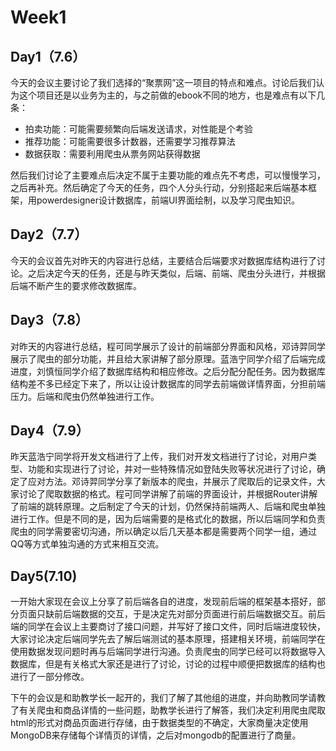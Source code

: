 # Week1

##  Day1（7.6）

今天的会议主要讨论了我们选择的“聚票网”这一项目的特点和难点。讨论后我们认为这个项目还是以业务为主的，与之前做的ebook不同的地方，也是难点有以下几条：

* 拍卖功能：可能需要频繁向后端发送请求，对性能是个考验
* 推荐功能：可能需要很多计数器，还需要学习推荐算法
* 数据获取：需要利用爬虫从票务网站获得数据

然后我们讨论了主要难点后决定不属于主要功能的难点先不考虑，可以慢慢学习，之后再补充。然后确定了今天的任务，四个人分头行动，分别搭起来后端基本框架，用powerdesigner设计数据库，前端UI界面绘制，以及学习爬虫知识。

## Day2（7.7）

今天的会议首先对昨天的内容进行总结，主要结合后端要求对数据库结构进行了讨论。之后决定今天的任务，还是与昨天类似，后端、前端、爬虫分头进行，并根据后端不断产生的要求修改数据库。

## Day3（7.8）

对昨天的内容进行总结，程可同学展示了设计的前端部分界面和风格，邓诗羿同学展示了爬虫的部分功能，并且给大家讲解了部分原理。蓝浩宁同学介绍了后端完成进度，刘慎恒同学介绍了数据库结构和相应修改。之后分配分配任务。因为数据库结构差不多已经定下来了，所以让设计数据库的同学去前端做详情界面，分担前端压力。后端和爬虫仍然单独进行工作。

## Day4（7.9）

昨天蓝浩宁同学将开发文档进行了上传，我们对开发文档进行了讨论，对用户类型、功能和实现进行了讨论，并对一些特殊情况如登陆失败等状况进行了讨论，确定了应对方法。邓诗羿同学分享了新版本的爬虫，并展示了爬取后的记录文件，大家讨论了爬取数据的格式。程可同学讲解了前端的界面设计，并根据Router讲解了前端的跳转原理。之后制定了今天的计划，仍然保持前端两人、后端和爬虫单独进行工作。但是不同的是，因为后端需要的是格式化的数据，所以后端同学和负责爬虫的同学需要密切沟通，所以确定以后几天基本都是需要两个同学一组，通过QQ等方式单独沟通的方式来相互交流。

## Day5(7.10)

一开始大家现在会议上分享了前后端各自的进度，发现前后端的框架基本搭好，部分页面只缺前后端数据的交互，于是决定先对部分页面进行前后端数据交互。前后端的同学在会议上主要商讨了接口问题，并写好了接口文件，同时后端进度较快，大家讨论决定后端同学先去了解后端测试的基本原理，搭建相关环境，前端同学在使用数据发现问题时再与后端同学进行沟通。负责爬虫的同学已经可以将数据导入数据库，但是有关格式大家还是进行了讨论，讨论的过程中顺便把数据库的结构也进行了一部分修改。

下午的会议是和助教学长一起开的，我们了解了其他组的进度，并向助教同学请教了有关爬虫和商品详情的一些问题，助教学长进行了解答，我们决定利用爬虫爬取html的形式对商品页面进行存储，由于数据类型的不确定，大家商量决定使用MongoDB来存储每个详情页的详情，之后对mongodb的配置进行了商量。